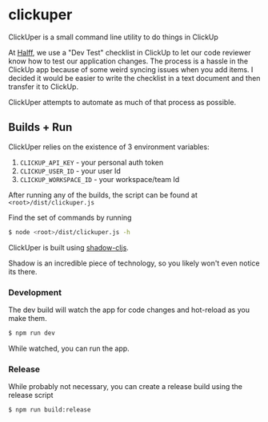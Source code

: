 # clickuper

ClickUper is a small command line utility to do things in ClickUp

At [Halff](https://www.halff.com/), we use a "Dev Test" checklist in ClickUp to let our code reviewer know how to test our application changes. The process is a hassle in the ClickUp app because of some weird syncing issues when you add items. I decided it would be easier to write the checklist in a text document and then transfer it to ClickUp.

ClickUper attempts to automate as much of that process as possible. 



## Builds + Run

ClickUper relies on the existence of 3 environment variables:
1. `CLICKUP_API_KEY` - your personal auth token
2. `CLICKUP_USER_ID` - your user Id
3. `CLICKUP_WORKSPACE_ID` - your workspace/team Id

After running any of the builds, the script can be found at `<root>/dist/clickuper.js`

Find the set of commands by running 
```bash
$ node <root>/dist/clickuper.js -h
```

ClickUper is built using [shadow-cljs](https://github.com/thheller/shadow-cljs).

Shadow is an incredible piece of technology, so you likely won't even notice its there.

### Development
The dev build will watch the app for code changes and hot-reload as you make them.

```bash
$ npm run dev
```

While watched, you can run the app.

### Release
While probably not necessary, you can create a release build using the release script
```bash
$ npm run build:release
```

